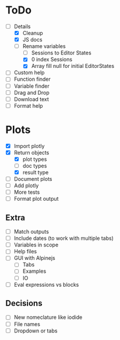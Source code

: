 ToDo
====
- [ ] Details
  - [x] Cleanup
  - [x] JS docs
  - [ ] Rename variables
    - [ ] Sessions to Editor States
    - [x] 0 index Sessions
    - [x] Array fill null for initial EditorStates
- [ ] Custom help
- [ ] Function finder
- [ ] Variable finder
- [ ] Drag and Drop
- [ ] Download text
- [ ] Format help

# Plots
- [x] Import plotly
- [x] Return objects
  - [x] plot types
  - [ ] doc types
  - [x] result type
- [ ] Document plots
- [ ] Add plotly
- [ ] More tests
- [ ] Format plot output
  
## Extra 
- [ ] Match outputs
- [ ] Include dates (to work with multiple tabs) 
- [ ] Variables in scope
- [ ] Help files
- [ ] GUI with Alpinejs
  - [ ] Tabs
  - [ ] Examples
  - [ ] IO
- [ ] Eval expressions vs blocks

## Decisions
- [ ] New nomeclature like iodide
- [ ] File names
- [ ] Dropdown or tabs